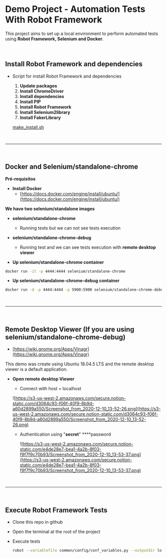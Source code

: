 # Demo Project - Automation Tests With Robot Framework

This project aims to set up a local environment to perform automated tests using **Robot Framework, Selenium and Docker**.

&nbsp;
&nbsp;
&nbsp;

##  **Install Robot Framework and dependencies**

- Script for install Robot Framework and dependencies
    1. **Update packages**
    2. **Install ChromeDriver**
    3. **Install dependencies**
    4. **Install PIP**
    5. **Install Robot Framework**
    6. **Install Selenium2library**
    7. **Install FakerLibrary**

    [make_install.sh](https://s3-us-west-2.amazonaws.com/secure.notion-static.com/57072db7-bf8b-468e-8c72-62d84027073a/make_install.sh)

&nbsp;
&nbsp;
&nbsp;

-----

&nbsp;
&nbsp;

##  **Docker and Selenium/standalone-chrome**

**Pré-requisitos**

- **Install Docker**
    - [https://docs.docker.com/engine/install/ubuntu/](https://docs.docker.com/engine/install/ubuntu/)

**We have two selenium/standalone images**

- **selenium/standalone-chrome**
    - Running tests but we can not see tests execution
- **selenium/standalone-chrome-debug**
    - Running test and we can see tests execution with **remote  desktop viewer**

- **Up selenium/standalone-chrome container**

```bash
docker run -it -p 4444:4444 selenium/standalone-chrome
```

- **Up selenium/standalone-chrome-debug container**

```bash
docker run -d -p 4444:4444 -p 5900:5900 selenium/standalone-chrome-debug
```
&nbsp;
&nbsp;
&nbsp;

-----

&nbsp;
&nbsp;

##  Remote Desktop Viewer (If you are using **selenium/standalone-chrome-debug)**

- [https://wiki.gnome.org/Apps/Vinagr](https://wiki.gnome.org/Apps/Vinagr)

This demo was create using Ubuntu 18.04.5 LTS and the remote desktop viewer is a default application.

- **Open remote desktop Viewer**
    - Connect with host = localhost

    ![https://s3-us-west-2.amazonaws.com/secure.notion-static.com/d3064c93-f06f-40f9-8b9d-a60d2899a550/Screenshot_from_2020-12-10_13-52-26.png](https://s3-us-west-2.amazonaws.com/secure.notion-static.com/d3064c93-f06f-40f9-8b9d-a60d2899a550/Screenshot_from_2020-12-10_13-52-26.png)

    - Authentication using "**secret**" ****password

        ![https://s3-us-west-2.amazonaws.com/secure.notion-static.com/e4de28e7-bea1-4a2b-8f03-f9f7f9c70b93/Screenshot_from_2020-12-10_13-53-37.png](https://s3-us-west-2.amazonaws.com/secure.notion-static.com/e4de28e7-bea1-4a2b-8f03-f9f7f9c70b93/Screenshot_from_2020-12-10_13-53-37.png)
        
&nbsp;
&nbsp;
&nbsp;

---

&nbsp;
&nbsp;

##  Execute Robot Framework Tests

- Clone this repo in github
- Open the terminal at the root of the project
- Execute tests

    ```bash
    robot --variablefile common/config/conf_variables.py --outputdir logs  tests/
    ```